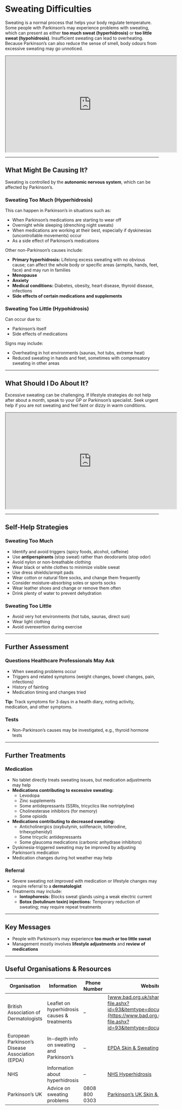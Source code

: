 # Sweating Difficulties

Sweating is a normal process that helps your body regulate temperature. Some people with Parkinson’s may experience problems with sweating, which can present as either **too much sweat (hyperhidrosis)** or **too little sweat (hypohidrosis)**. Insufficient sweating can lead to overheating. Because Parkinson’s can also reduce the sense of smell, body odours from excessive sweating may go unnoticed.

<div class="video-container">
<iframe 
  width="560" 
  height="315" 
  src="https://www.youtube-nocookie.com/embed/zIJB5iWfgcU" 
  title="YouTube video player" 
  allowfullscreen>
</iframe>
</div>

---

## What Might Be Causing It?

Sweating is controlled by the **autonomic nervous system**, which can be affected by Parkinson’s.

### Sweating Too Much (Hyperhidrosis)

This can happen in Parkinson’s in situations such as:

- When Parkinson’s medications are starting to wear off
- Overnight while sleeping (drenching night sweats)
- When medications are working at their best, especially if dyskinesias (uncontrollable movements) occur
- As a side effect of Parkinson’s medications

Other non-Parkinson’s causes include:

- **Primary hyperhidrosis:** Lifelong excess sweating with no obvious cause; can affect the whole body or specific areas (armpits, hands, feet, face) and may run in families
- **Menopause**
- **Anxiety**
- **Medical conditions:** Diabetes, obesity, heart disease, thyroid disease, infections
- **Side effects of certain medications and supplements**

### Sweating Too Little (Hypohidrosis)

Can occur due to:

- Parkinson’s itself
- Side effects of medications

Signs may include:

- Overheating in hot environments (saunas, hot tubs, extreme heat)
- Reduced sweating in hands and feet, sometimes with compensatory sweating in other areas

---

## What Should I Do About It?

Excessive sweating can be challenging. If lifestyle strategies do not help after about a month, speak to your GP or Parkinson’s specialist. Seek urgent help if you are not sweating and feel faint or dizzy in warm conditions.

<div class="video-container">
<iframe 
  width="560" 
  height="315" 
  src="https://www.youtube-nocookie.com/embed/YqxKzzjFEBk" 
  title="YouTube video player" 
  allowfullscreen>
</iframe>
</div>

---

## Self-Help Strategies

### Sweating Too Much

- Identify and avoid triggers (spicy foods, alcohol, caffeine)
- Use **antiperspirants** (stop sweat) rather than deodorants (stop odor)
- Avoid nylon or non-breathable clothing
- Wear black or white clothes to minimize visible sweat
- Use dress shields/armpit pads
- Wear cotton or natural fibre socks, and change them frequently
- Consider moisture-absorbing soles or sports socks
- Wear leather shoes and change or remove them often
- Drink plenty of water to prevent dehydration

### Sweating Too Little

- Avoid very hot environments (hot tubs, saunas, direct sun)
- Wear light clothing
- Avoid overexertion during exercise

---

## Further Assessment

### Questions Healthcare Professionals May Ask

- When sweating problems occur
- Triggers and related symptoms (weight changes, bowel changes, pain, infections)
- History of fainting
- Medication timing and changes tried

**Tip:** Track symptoms for 3 days in a health diary, noting activity, medication, and other symptoms.

### Tests

- Non-Parkinson’s causes may be investigated, e.g., thyroid hormone tests

---

## Further Treatments

### Medication

- No tablet directly treats sweating issues, but medication adjustments may help
- **Medications contributing to excessive sweating:**
  - Levodopa
  - Zinc supplements
  - Some antidepressants (SSRIs, tricyclics like nortriptyline)
  - Cholinesterase inhibitors (for memory)
  - Some opioids
- **Medications contributing to decreased sweating:**
  - Anticholinergics (oxybutynin, solifenacin, tolterodine, trihexyphenidyl)
  - Some tricyclic antidepressants
  - Some glaucoma medications (carbonic anhydrase inhibitors)
- Dyskinesia-triggered sweating may be improved by adjusting Parkinson’s medication
- Medication changes during hot weather may help

### Referral

- Severe sweating not improved with medication or lifestyle changes may require referral to a **dermatologist**
- Treatments may include:
  - **Iontophoresis:** Blocks sweat glands using a weak electric current
  - **Botox (botulinum toxin) injections:** Temporary reduction of sweating; may require repeat treatments

---

## Key Messages

- People with Parkinson’s may experience **too much or too little sweat**
- Management mostly involves **lifestyle adjustments** and **review of medications**

---

## Useful Organisations & Resources

| Organisation                                    | Information                                  | Phone Number  | Website                                                                                                                            |
| ----------------------------------------------- | -------------------------------------------- | ------------- | ---------------------------------------------------------------------------------------------------------------------------------- |
| British Association of Dermatologists           | Leaflet on hyperhidrosis causes & treatments | –             | [www.bad.org.uk/shared/get-file.ashx?id=93&itemtype=document](https://www.bad.org.uk/shared/get-file.ashx?id=93&itemtype=document) |
| European Parkinson’s Disease Association (EPDA) | In-depth info on sweating and Parkinson’s    | –             | [EPDA Skin & Sweating](https://www.epda.eu.com/about-parkinsons/symptoms/non-motor-symptoms/skin-and-sweating/)                    |
| NHS                                             | Information about hyperhidrosis              | –             | [NHS Hyperhidrosis](https://www.nhs.uk/conditions/excessive-sweating-hyperhidrosis/)                                               |
| Parkinson’s UK                                  | Advice on sweating problems                  | 0808 800 0303 | [Parkinson’s UK Skin & Sweating](https://www.parkinsons.org.uk/information-and-support/skin-and-sweating-problems)                 |

```

```

